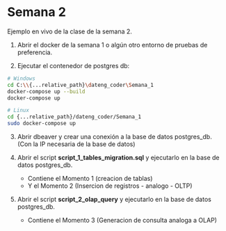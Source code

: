 # Semana 2
Ejemplo en vivo de la clase de la semana 2.

1. Abrir el docker de la semana 1 o algún otro entorno de pruebas de preferencia.

2. Ejecutar el contenedor de postgres db:
```bash
# Windows
cd C:\\{...relative_path}\dateng_coder\Semana_1
docker-compose up --build
docker-compose up

# Linux
cd {...relative_path}/dateng_coder/Semana_1
sudo docker-compose up
```

3. Abrir dbeaver y crear una conexión a la base de datos postgres_db. (Con la IP necesaria de la base de datos)

4. Abrir el script **script_1_tables_migration.sql** y ejecutarlo en la base de datos postgres_db.
    * Contiene el Momento 1 (creacion de tablas)
    * Y el Momento 2 (Insercion de registros - analogo - OLTP)

5. Abrir el script **script_2_olap_query** y ejecutarlo en la base de datos postgres_db.
    * Contiene el Momento 3 (Generacion de consulta analoga a OLAP)